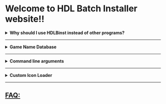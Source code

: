 # Welcome to HDL Batch Installer website!!





<details>
  <summary> <b> Why should I use HDLBinst instead of other programs? </b> </summary>
  <p>
 The idea behind this GUI consists on combining the strengths of each program that serves this same purpose.

 [Learn more here](./why_hdlbinst_is_better.html)
  </p>
</details>

----

<details>
  <summary> <b> Game Name Database </b></summary>
  <p>
  
 Just like HDL Batch, this GUI will automatically search the Game Title for the PS2 ISO you're about to Install.

 the program has an Internal Database with `14346` Game Titles!

 however, you can use an external database Instead.

 when the program can't find the Game Title on the Database (or the Database is disabled) the name of the ISO file is assigned as the title Instead (without the extension)

 If you find a Game ID that isn´t registered in our database Open a new [__Database Update Request__](https://github.com/israpps/HDL-Batch-installer/issues/new?assignees=&labels=Database+issue&template=database-update-request.md&title=Database+update+Request)
  </p>
  <details>
    <summary>Create Custom Database: </summary>
    <p>    
      
the file should be named `gamename.DB`, it must remain with the Program

a [copy of the internal database](https://github.com/israpps/HDL-Batch-installer/blob/main/Database/gamename.csv) is provided at this repo, (thanks to VTSTech and everyone that contributed to the game title list from PSX-Place)
    </p>    
  </details>
</details>

-----

<details>
  <summary> <b> Command line arguments </b></summary>
  <p>
  
`--stay-on-top`	forces the GUI to stay on top of every program.

`--redirect-text` redirects log messages from console into two text files found inside `log` folder.

`--force-max-debug` Program will behave as if highest debug level was selected, independently of the value written on the config file.

  </p>    
</details>

-----

<details>
  <summary> <b> Custom Icon Loader </b> </summary>
  <p>
    
Starting with `v3.1.3 - revision 0` HDLBinst will be capable of loading custom icons (wich will be the icon that the game uses as save file
    
#### If you want to contribute to the icon database you must:
1. Find the game icom (from the save file is the best option)
2. check if the icon file size is smaller than 200kb
3. check all the game variants ELF ID
4. send me the file and a list with the ELF ID of the game variants (search the game title on this [Database](https://github.com/israpps/HDL-Batch-installer/blob/main/Database/gamename.csv) to see how many variants are available and copy the ELF of each
    
__Example:__

GTA San andreas
    
*Provide icon file* (example name: `GTA_SAR.ico`)

and a list of the ELF ID's like this one
```ini
SCES_515.41=GTA_SAR.ico
SCES_525.41=GTA_SAR.ico
SCES_529.27=GTA_SAR.ico
SLES_515.41=GTA_SAR.ico
SLES_525.41=GTA_SAR.ico
SLPM_552.92=GTA_SAR.ico
SLES_529.27=GTA_SAR.ico
SLPM_659.84=GTA_SAR.ico
SLPM_667.88=GTA_SAR.ico
SLUS_209.46=GTA_SAR.ico
```
    
  </p>
</details>

-----
## [FAQ:](./FAQ/FAQ.html)
